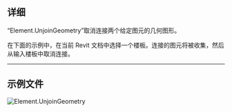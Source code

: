 ## 详细
“Element.UnjoinGeometry”取消连接两个给定图元的几何图形。

在下面的示例中，在当前 Revit 文档中选择一个楼板。连接的图元将被收集，然后从输入楼板中取消连接。
___
## 示例文件

![Element.UnjoinGeometry](./Revit.Elements.Element.UnjoinGeometry_img.jpg)
